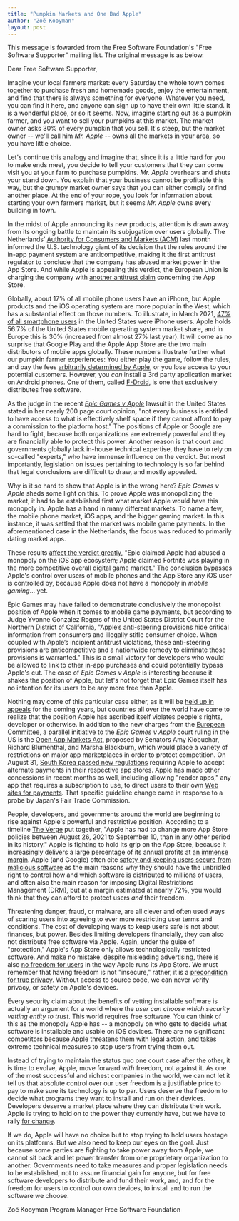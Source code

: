 ```yaml
---
title: "Pumpkin Markets and One Bad Apple"
author: "Zoë Kooyman"
layout: post
---
```


This message is fowarded from the Free Software Foundation's
"Free Software Supporter" mailing list. The original message is
as below.

Dear Free Software Supporter,

Imagine your local farmers market: every Saturday the whole town
comes together to purchase fresh and homemade goods, enjoy the
entertainment, and find that there is always something for
everyone. Whatever you need, you can find it here, and anyone can
sign up to have their own little stand. It is a wonderful place,
or so it seems. Now, imagine starting out as a pumpkin farmer,
and you want to sell your pumpkins at this market. The market
owner asks 30% of every pumpkin that you sell. It's steep, but
the market owner -- we'll call him *Mr. Apple* -- owns all the
markets in your area, so you have little choice.

Let's continue this analogy and imagine that, since it is a
little hard for you to make ends meet, you decide to tell your
customers that they can come visit you at your farm to purchase
pumpkins. *Mr. Apple* overhears and shuts your stand down. You
explain that your business cannot be profitable this way, but the
grumpy market owner says that you can either comply or find
another place. At the end of your rope, you look for information
about starting your own farmers market, but it seems *Mr. Apple*
owns every building in town.

In the midst of Apple announcing its new products, attention is
drawn away from its ongoing battle to maintain its subjugation
over users globally.  The Netherlands’ [Authority for Consumers
and Markets (ACM)][1] last month informed the U.S. technology
giant of its decision that the rules around the in-app payment
system are anticompetitive, making it the first antitrust
regulator to conclude that the company has abused market power in
the App Store. And while Apple is appealing this verdict, the
European Union is charging the company with [another antitrust
claim][2] concerning the App Store.

[1]: https://www.theglobeandmail.com/business/international-business/european-business/article-dutch-watchdog-finds-apples-app-store-payment-rules-are-anti/
[2]: https://www.thehindu.com/sci-tech/technology/apple-to-face-eu-antitrust-charge-over-nfc-chip/article36871254.ece

Globally, about 17% of all mobile phone users have an iPhone, but
Apple products and the iOS operating system are more popular in
the West, which has a substantial effect on those numbers. To
illustrate, in March 2021, [47% of all smartphone users][3] in
the United States were iPhone users. Apple holds 56.7% of the
United States mobile operating system market share, and in Europe
this is 30% (increased from almost 27% last year). It will come
as no surprise that Google Play and the Apple App Store are the
two main distributors of mobile apps globally. These numbers
illustrate further what our pumpkin farmer experiences: You
either play the game, follow the rules, and pay the fees
[arbitrarily determined by Apple][4], or you lose access to your
potential customers. However, you *can* install a 3rd party
application market on Android phones. One of them, called
[F-Droid][5], is one that exclusively distributes free software.

[3]: https://www.statista.com/statistics/236550/percentage-of-us-population-that-own-a-iphone-smartphone/
[4]: https://www.tweaktown.com/news/81567/apples-30-app-store-commission-is-supracompetitive-court-declares/index.html
[5]: https://f-droid.org/

As the judge in the recent *[Epic Games v Apple][6]* lawsuit in
the United States stated in her nearly 200 page court
opinion, "not every business is entitled to have access to what
is effectively shelf space if they cannot afford to pay a
commission to the platform host." The positions of Apple or
Google are hard to fight, because both organizations are
extremely powerful and they are financially able to protect this
power. Another reason is that court and governments globally lack
in-house technical expertise, they have to rely on
so-called "experts," who have immense influence on the
verdict. But most importantly, legislation on issues pertaining
to technology is so far behind that legal conclusions are
difficult to draw, and mostly appealed.

[6]: https://s3.documentcloud.org/documents/21060631/apple-epic-judgement.pdf

Why is it so hard to show that Apple is in the wrong here? *Epic
Games v Apple* sheds some light on this. To prove Apple was
monopolizing the market, it had to be established first what
market Apple would have this monopoly in. Apple has a hand in
many different markets. To name a few, the mobile phone market,
iOS apps, and the bigger gaming market. In this instance, it was
settled that the market was mobile game payments. In the
aforementioned case in the Netherlands, the focus was reduced to
primarily dating market apps.

These results [affect the verdict greatly][7], "Epic claimed
Apple had abused a monopoly on the iOS app ecosystem; Apple
claimed Fortnite was playing in the more competitive overall
digital game market." The conclusion bypasses Apple's control
over users of mobile phones and the App Store any iOS user is
controlled by, because Apple does not have a monopoly in *mobile
gaming*... yet.

[7]: https://www.theverge.com/2021/9/12/22667694/epic-v-apple-trial-fortnite-judge-yvonne-gonzalez-rogers-final-ruling-injunction-breakdown

Epic Games may have failed to demonstrate conclusively the
monopolist position of Apple when it comes to mobile game
payments, but according to Judge Yvonne Gonzalez Rogers of the
United States District Court for the Northern District of
California, "Apple’s anti-steering provisions hide critical
information from consumers and illegally stifle consumer
choice. When coupled with Apple’s incipient antitrust violations,
these anti-steering provisions are anticompetitive and a
nationwide remedy to eliminate those provisions is warranted."
This is a small victory for developers who would be allowed to
link to other in-app purchases and could potentially bypass
Apple's cut. The case of *Epic Games v Apple* is interesting
because it shakes the position of Apple, but let's not forget
that Epic Games itself has no intention for its users to be any
more free than Apple.

Nothing may come of this particular case either, as it will be
[held up in appeals][8] for the coming years, but countries all
over the world have come to realize that the position Apple has
ascribed itself violates people's rights, developer or
otherwise. In addition to the new charges from the [European
Committee][9], a parallel initiative to the *Epic Games v Apple*
court ruling in the US is the [Open App Markets Act][10], proposed
by Senators Amy Klobuchar, Richard Blumenthal, and Marsha
Blackburn, which would place a variety of restrictions on major
app marketplaces in order to protect competition. On August 31,
[South Korea passed new regulations][11] requiring Apple to accept
alternate payments in their respective app stores. Apple has made
other concessions in recent months as well, including
allowing "reader apps," any app that requires a subscription to
use, to direct users to their own [Web sites for
payments][12]. That specific guideline change came in response to
a probe by Japan's Fair Trade Commission.

[8]: https://www.businessinsider.com/apple-is-appealing-epic-games-case-anti-steering-2021-10?international=true&r=US&IR=T
[9]: https://edition.cnn.com/2021/04/30/tech/apple-eu-antitrust/index.html
[10]: https://www.blumenthal.senate.gov/imo/media/doc/8.11.21%20-%20Open%20App%20Markets%20Act%20-%20Bill%20Text.pdf
[11]: https://arstechnica.com/gadgets/2021/08/south-korea-law-forces-google-and-apple-to-open-up-app-store-payments/
[12]: https://appleinsider.com/articles/21/09/08/us-lawmakers-moving-forward-with-app-store-bill-despite-apple-changes

People, developers, and governments around the world are
beginning to rise against Apple's powerful and restrictive
position. According to a timeline [The Verge][13] put
together, "Apple has had to change more App Store policies
between August 26, 2021 to September 10, than in any other period
in its history." Apple is fighting to hold its grip on the App
Store, because it increasingly delivers a large percentage of its
annual profits at [an immense margin][14]. Apple (and Google)
often cite [safety and keeping users secure from malicious
software][15] as the main reasons why they should have the
unbridled right to control how and which software is distributed
to millions of users, and often also the main reason for imposing
Digital Restrictions Management (DRM), but at a margin estimated
at nearly 72%, you would think that they can afford to protect
users *and* their freedom.

[13]: https://www.theverge.com/22667242/apple-app-store-major-policy-changes-history
[14]: https://moneyprofitreport.com/epic-games-court-ruling-unlikely-to-seriously-damage-apples-services-business/
[15]: https://edition.cnn.com/2020/09/25/tech/apple-fortnite-epic-games-lawsuit/index.html

Threatening danger, fraud, or malware, are all clever and often
used ways of scaring users into agreeing to ever more restricting
user terms and conditions. The cost of developing ways to keep
users safe is not about finances, but power. Besides limiting
developers financially, they can also not distribute free
software via Apple. Again, under the guise of "protection,"
Apple's App Store only allows technologically restricted
software. And make no mistake, despite misleading advertising,
there is also [no freedom for users][16] in the way Apple runs
its App Store. We must remember that having freedom is
not "insecure," rather, it is a [precondition for true
privacy][17]. Without access to source code, we can never verify
privacy, or safety on Apple's devices.

[16]: https://www.fsf.org/campaigns/apple
[17]: https://www.fsf.org/bulletin/2019/spring/its-not-just-about-privacy

Every security claim about the benefits of vetting installable
software is actually an argument for a world where the *user can
choose which security vetting entity to trust*. This world
requires free software. You can think of this as the monopoly
Apple has -- a monopoly on who gets to decide what software is
installable and usable on iOS devices. There are no significant
competitors because Apple threatens them with legal action, and
takes extreme technical measures to stop users from trying them
out.

Instead of trying to maintain the status quo one court case after
the other, it is time to evolve, Apple, move forward *with*
freedom, not against it. As one of the most successful and
richest companies in the world, we can not let it tell us that
absolute control over our user freedom is a justifiable price to
pay to make sure its technology is up to par. Users deserve the
freedom to decide what programs they want to install and run on
their devices. Developers deserve a market place where they can
distribute their work. Apple is trying to hold on to the power
they currently have, but we have to rally [for change][18].

[18]: https://www.defectivebydesign.org/apple#email

If we do, Apple will have no choice but to stop trying to hold
users hostage on its platforms. But we also need to keep our eyes
on the goal. Just because some parties are fighting to take power
away from Apple, we cannot sit back and let power transfer from
one proprietary organization to another. Governments need to take
measures and proper legislation needs to be established, not to
assure financial gain for anyone, but for free software
developers to distribute and fund their work, and, and for the
freedom for users to control our own devices, to install and to
run the software we choose.

Zoë Kooyman
Program Manager
Free Software Foundation
